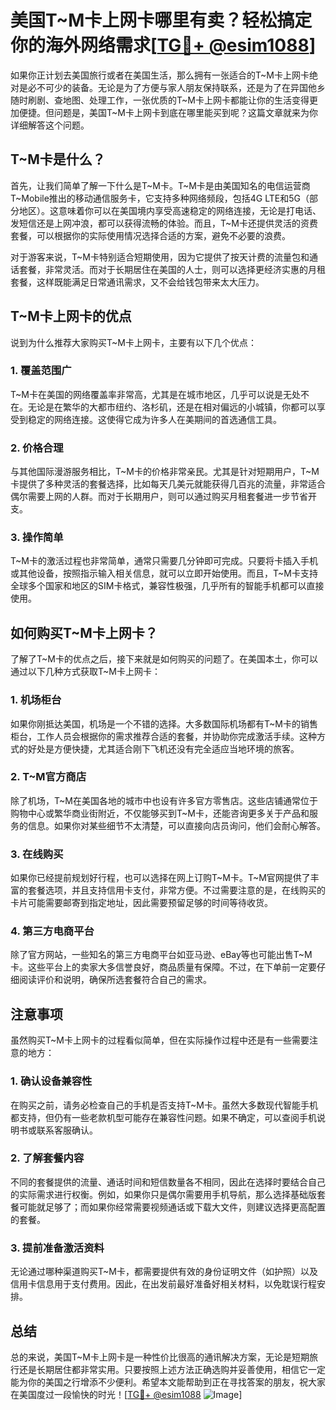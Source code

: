 # 美国T~M卡上网卡哪里有卖？轻松搞定你的海外网络需求[[TG💪+ @esim1088](https://t.me/s/esim1088)]

如果你正计划去美国旅行或者在美国生活，那么拥有一张适合的T~M卡上网卡绝对是必不可少的装备。无论是为了方便与家人朋友保持联系，还是为了在异国他乡随时刷剧、查地图、处理工作，一张优质的T~M卡上网卡都能让你的生活变得更加便捷。但问题是，美国T~M卡上网卡到底在哪里能买到呢？这篇文章就来为你详细解答这个问题。

## T~M卡是什么？

首先，让我们简单了解一下什么是T~M卡。T~M卡是由美国知名的电信运营商T~Mobile推出的移动通信服务卡，它支持多种网络频段，包括4G LTE和5G（部分地区）。这意味着你可以在美国境内享受高速稳定的网络连接，无论是打电话、发短信还是上网冲浪，都可以获得流畅的体验。而且，T~M卡还提供灵活的资费套餐，可以根据你的实际使用情况选择合适的方案，避免不必要的浪费。

对于游客来说，T~M卡特别适合短期使用，因为它提供了按天计费的流量包和通话套餐，非常灵活。而对于长期居住在美国的人士，则可以选择更经济实惠的月租套餐，这样既能满足日常通讯需求，又不会给钱包带来太大压力。

## T~M卡上网卡的优点

说到为什么推荐大家购买T~M卡上网卡，主要有以下几个优点：

### 1. **覆盖范围广**
T~M卡在美国的网络覆盖率非常高，尤其是在城市地区，几乎可以说是无处不在。无论是在繁华的大都市纽约、洛杉矶，还是在相对偏远的小城镇，你都可以享受到稳定的网络连接。这使得它成为许多人在美期间的首选通信工具。

### 2. **价格合理**
与其他国际漫游服务相比，T~M卡的价格非常亲民。尤其是针对短期用户，T~M卡提供了多种灵活的套餐选择，比如每天几美元就能获得几百兆的流量，非常适合偶尔需要上网的人群。而对于长期用户，则可以通过购买月租套餐进一步节省开支。

### 3. **操作简单**
T~M卡的激活过程也非常简单，通常只需要几分钟即可完成。只要将卡插入手机或其他设备，按照指示输入相关信息，就可以立即开始使用。而且，T~M卡支持全球多个国家和地区的SIM卡格式，兼容性极强，几乎所有的智能手机都可以直接使用。

## 如何购买T~M卡上网卡？

了解了T~M卡的优点之后，接下来就是如何购买的问题了。在美国本土，你可以通过以下几种方式获取T~M卡上网卡：

### 1. **机场柜台**
如果你刚抵达美国，机场是一个不错的选择。大多数国际机场都有T~M卡的销售柜台，工作人员会根据你的需求推荐合适的套餐，并协助你完成激活手续。这种方式的好处是方便快捷，尤其适合刚下飞机还没有完全适应当地环境的旅客。

### 2. **T~M官方商店**
除了机场，T~M在美国各地的城市中也设有许多官方零售店。这些店铺通常位于购物中心或繁华商业街附近，不仅能够买到T~M卡，还能咨询更多关于产品和服务的信息。如果你对某些细节不太清楚，可以直接向店员询问，他们会耐心解答。

### 3. **在线购买**
如果你已经提前规划好行程，也可以选择在网上订购T~M卡。T~M官网提供了丰富的套餐选项，并且支持信用卡支付，非常方便。不过需要注意的是，在线购买的卡片可能需要邮寄到指定地址，因此需要预留足够的时间等待收货。

### 4. **第三方电商平台**
除了官方网站，一些知名的第三方电商平台如亚马逊、eBay等也可能出售T~M卡。这些平台上的卖家大多信誉良好，商品质量有保障。不过，在下单前一定要仔细阅读评价和说明，确保所选套餐符合自己的需求。

## 注意事项

虽然购买T~M卡上网卡的过程看似简单，但在实际操作过程中还是有一些需要注意的地方：

### 1. **确认设备兼容性**
在购买之前，请务必检查自己的手机是否支持T~M卡。虽然大多数现代智能手机都支持，但仍有一些老款机型可能存在兼容性问题。如果不确定，可以查阅手机说明书或联系客服确认。

### 2. **了解套餐内容**
不同的套餐提供的流量、通话时间和短信数量各不相同，因此在选择时要结合自己的实际需求进行权衡。例如，如果你只是偶尔需要用手机导航，那么选择基础版套餐可能就足够了；而如果你经常需要视频通话或下载大文件，则建议选择更高配置的套餐。

### 3. **提前准备激活资料**
无论通过哪种渠道购买T~M卡，都需要提供有效的身份证明文件（如护照）以及信用卡信息用于支付费用。因此，在出发前最好准备好相关材料，以免耽误行程安排。

## 总结

总的来说，美国T~M卡上网卡是一种性价比很高的通讯解决方案，无论是短期旅行还是长期居住都非常实用。只要按照上述方法正确选购并妥善使用，相信它一定能为你的美国之行增添不少便利。希望本文能帮助到正在寻找答案的朋友，祝大家在美国度过一段愉快的时光！[[TG💪+ @esim1088](https://t.me/s/esim1088) ![Image](https://i.postimg.cc/4NQfJmqS/Snipaste-2025-05-13-00-14-12.png)]